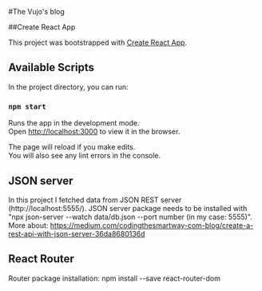 #The Vujo's blog

##Create React App

This project was bootstrapped with [Create React App](https://github.com/facebook/create-react-app).

## Available Scripts

In the project directory, you can run:

### `npm start`

Runs the app in the development mode.\
Open [http://localhost:3000](http://localhost:3000) to view it in the browser.

The page will reload if you make edits.\
You will also see any lint errors in the console.

## JSON server

In this project I fetched data from JSON REST server (http://localhost:5555/).
JSON server package needs to be installed with "npx json-server --watch data/db.json --port number (in my case: 5555)".
More about: https://medium.com/codingthesmartway-com-blog/create-a-rest-api-with-json-server-36da8680136d

## React Router

Router package installation: npm install --save react-router-dom
